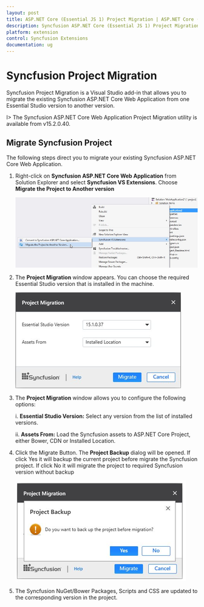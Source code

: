 ```yaml
---
layout: post
title: ASP.NET Core (Essential JS 1) Project Migration | ASP.NET Core (Essential JS 1) | Syncfusion
description: Syncfusion ASP.NET Core (Essential JS 1) Project Migration is a Visual Studio add-in that allows you to migrate the existing Syncfusion ASP.NET Core (Essential JS 1) Web Application from one Essential Studio version to another version
platform: extension
control: Syncfusion Extensions
documentation: ug
---
```


# Syncfusion Project Migration

Syncfusion Project Migration is a Visual Studio add-in that allows you to migrate the existing Syncfusion ASP.NET Core Web Application from one Essential Studio version to another version.

I> The Syncfusion ASP.NET Core Web Application Project Migration utility is available from v15.2.0.40.

## Migrate Syncfusion Project 

The following steps direct you to migrate your existing Syncfusion ASP.NET Core Web Application. 

1. Right-click on **Syncfusion ASP.NET Core Web Application** from Solution Explorer and select **Syncfusion VS Extensions**. Choose **Migrate the Project to Another version**

   ![Syncfusion ASP.NET Core (Essential JS 1) Project Migration add-in](Project-Migration_images/Project-Migration-img1.jpeg)

2. The **Project Migration** window appears. You can choose the required Essential Studio version that is installed in the machine. 

   ![Syncfusion ASP.NET Core (Essential JS 1) Project Migration window](Project-Migration_images/Project-Migration-img2.jpeg)

3. The **Project Migration** window allows you to configure the following options:

   i. **Essential Studio Version:** Select any version from the list of installed versions.
   
   ii. **Assets From:** Load the Syncfusion assets to ASP.NET Core Project, either Bower, CDN or Installed Location.
   
4. Click the Migrate Button. The **Project Backup** dialog will be opened. If click Yes it will backup the current project before migrate the Syncfusion project. If click No it will migrate the project to required Syncfusion version without backup
   
   ![Syncfusion ASP.NET Core (Essential JS 1) Project Migration backup dialog](Project-Migration_images/Project-Migration-img3.jpeg)
      
5. The Syncfusion NuGet/Bower Packages, Scripts and CSS are updated to the corresponding version in the project.

